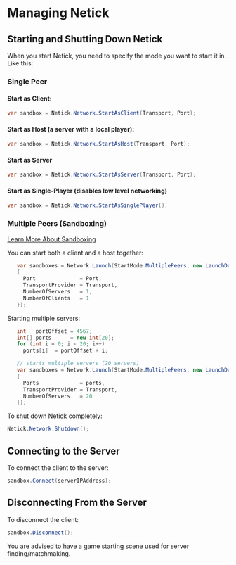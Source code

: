 # Managing Netick

## Starting and Shutting Down Netick

When you start Netick, you need to specify the mode you want to start it in. Like this:

### Single Peer

#### Start as Client:

```csharp
var sandbox = Netick.Network.StartAsClient(Transport, Port);
```

#### Start as Host (a server with a local player):

```csharp
var sandbox = Netick.Network.StartAsHost(Transport, Port);
```

#### Start as Server

```csharp
var sandbox = Netick.Network.StartAsServer(Transport, Port);
```

#### Start as Single-Player (disables low level networking)

```csharp
var sandbox = Netick.Network.StartAsSinglePlayer();
```

### Multiple Peers (Sandboxing)

[Learn More About Sandboxing](sandboxing.md)

You can start both a client and a host together:

```csharp
   var sandboxes = Network.Launch(StartMode.MultiplePeers, new LaunchData()
   {
     Port              = Port,
     TransportProvider = Transport,
     NumberOfServers   = 1,
     NumberOfClients   = 1
   });
```

Starting multiple servers:

```csharp
   int   portOffset = 4567;
   int[] ports      = new int[20];
   for (int i = 0; i < 20; i++)
     ports[i]  = portOffset + i;

   // starts multiple servers (20 servers)
   var sandboxes = Network.Launch(StartMode.MultiplePeers, new LaunchData()
   {
     Ports             = ports,
     TransportProvider = Transport,
     NumberOfServers   = 20
   });
```

To shut down Netick completely:

```csharp
Netick.Network.Shutdown();
```

## Connecting to the Server

To connect the client to the server:

```csharp
sandbox.Connect(serverIPAddress);
```

## Disconnecting From the Server

To disconnect the client:

```csharp
sandbox.Disconnect();
```

You are advised to have a game starting scene used for server finding/matchmaking.

